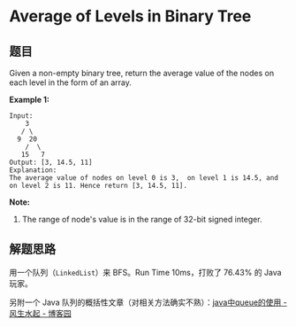 # Average of Levels in Binary Tree

## 题目

Given a non-empty binary tree, return the average value of the nodes on each level in the form of an array.

**Example 1:**

```
Input:
    3
   / \
  9  20
    /  \
   15   7
Output: [3, 14.5, 11]
Explanation:
The average value of nodes on level 0 is 3,  on level 1 is 14.5, and on level 2 is 11. Hence return [3, 14.5, 11].
```

**Note:**

1. The range of node's value is in the range of 32-bit signed integer.


## 解题思路

用一个队列（`LinkedList`）来 BFS。Run Time 10ms，打败了 76.43% 的 Java 玩家。

另附一个 Java 队列的概括性文章（对相关方法确实不熟）：[java中queue的使用 - 风生水起 - 博客园](https://www.cnblogs.com/end/archive/2012/10/25/2738493.html)